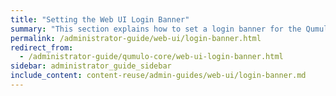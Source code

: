 ```yaml
---
title: "Setting the Web UI Login Banner"
summary: "This section explains how to set a login banner for the Qumulo Core Web UI."
permalink: /administrator-guide/web-ui/login-banner.html
redirect_from:
  - /administrator-guide/qumulo-core/web-ui-login-banner.html
sidebar: administrator_guide_sidebar
include_content: content-reuse/admin-guides/web-ui/login-banner.md
---
```


